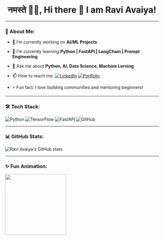 <h1 align="center">नमस्ते 🙏🏻, Hi there 👋 I am Ravi Avaiya!</h1>

---

### 🚀 About Me:
- 🔭 I’m currently working on **AI/ML Projects**
- 🌱 I’m currently learning **Python | FastAPI | LangChain | Prompt Engineering**
- 💬 Ask me about **Python, AI, Data Science, Machine Lerning**
- 📫 How to reach me: [![LinkedIn](https://img.shields.io/badge/LinkedIn-blue?logo=linkedin)](https://linkedin.com/in/raviavaiya)
[![Portfolio](https://img.shields.io/badge/Visit-Portfolio-green)](https://raviavaiya-portfolio.vercel.app/)

- ⚡ Fun fact: I love building communities and mentoring beginners!

---

### 🛠️ Tech Stack:
![Python](https://img.shields.io/badge/-Python-333333?style=flat&logo=python)
![TensorFlow](https://img.shields.io/badge/-TensorFlow-333333?style=flat&logo=tensorflow)
![FastAPI](https://img.shields.io/badge/-FastAPI-333333?style=flat&logo=fastapi)
![GitHub](https://img.shields.io/badge/-GitHub-333333?style=flat&logo=github)

---

### 📊 GitHub Stats:
![Ravi Avaiya's GitHub stats](https://github-readme-stats.vercel.app/api?username=YourUsername&show_icons=true&theme=radical)

---

### ✨ Fun Animation:
<img src="https://media.giphy.com/media/U3qYN8S0j3bpK/giphy.gif" width="200"/>


